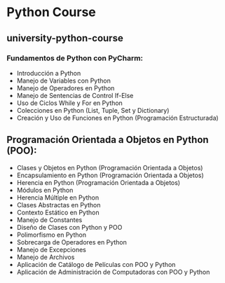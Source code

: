 # Python Course
## university-python-course

### Fundamentos de Python con PyCharm:

- Introducción a Python
- Manejo de Variables con Python
- Manejo de Operadores en Python
- Manejo de Sentencias de Control If-Else
- Uso de Ciclos While y For en Python
- Colecciones en Python (List, Tuple, Set y Dictionary)
- Creación y Uso de Funciones en Python (Programación Estructurada)

## Programación Orientada a Objetos en Python (POO):

- Clases y Objetos en Python (Programación Orientada a Objetos)
- Encapsulamiento en Python (Programación Orientada a Objetos)
- Herencia en Python (Programación Orientada a Objetos)
- Módulos en Python
- Herencia Múltiple en Python
- Clases Abstractas en Python
- Contexto Estático en Python
- Manejo de Constantes
- Diseño de Clases con Python y POO
- Polimorfismo en Python
- Sobrecarga de Operadores en Python
- Manejo de Excepciones
- Manejo de Archivos
- Aplicación de Catálogo de Películas con POO y Python
- Aplicación de Administración de Computadoras con POO y Python




